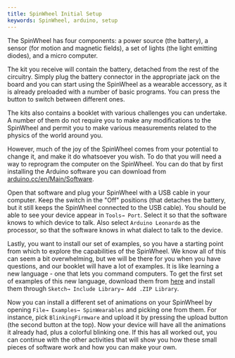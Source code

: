 ```yaml
---
title: SpinWheel Initial Setup
keywords: SpinWheel, arduino, setup
---
```


The SpinWheel has four components: a power source (the battery), a sensor (for motion and magnetic fields), a set of lights (the light emitting diodes), and a micro computer.

The kit you receive will contain the battery, detached from the rest of the circuitry. Simply plug the battery connector in the appropriate jack on the board and you can start using the SpinWheel as a wearable accessory, as it is already preloaded with a number of basic programs. You can press the button to switch between different ones.

The kits also contains a booklet with various challenges you can undertake. A number of them do not require you to make any modifications to the SpinWheel and permit you to make various measurements related to the physics of the world around you.

However, much of the joy of the SpinWheel comes from your potential to change it, and make it do whatsoever you wish. To do that you will need a way to reprogram the computer on the SpinWheel. You can do that by first installing the Arduino software you can download from [arduino.cc/en/Main/Software](arduino.cc/en/Main/Software).

Open that software and plug your SpinWheel with a USB cable in your computer. Keep the switch in the "Off" positions (that detaches the battery, but it still keeps the SpinWheel connected to the USB cable). You should be able to see your device appear in `Tools→ Port`. Select it so that the software knows to which device to talk. Also select `Arduino Leonardo` as the processor, so that the software knows in what dialect to talk to the device.

Lastly, you want to install our set of examples, so you have a starting point from which to explore the capabilities of the SpinWheel. We know all of this can seem a bit overwhelming, but we will be there for you when you have questions, and our booklet will have a lot of examples. It is like learning a new language - one that lets you command computers. To get the first set of examples of this new language, download them from [here](/software/SpinWearablesFirmware.zip) and install them through `Sketch→ Include Library→ Add .ZIP Library`. 

Now you can install a different set of animations on your SpinWheel by opening `File→ Examples→ SpinWearables` and picking one from them. For instance, pick `BlinkingFirmware` and upload it by pressing the upload button (the second button at the top). Now your device will have all the animations it already had, plus a colorful blinking one. If this has all worked out, you can continue with the other activities that will show you how these small pieces of software work and how you can make your own.
